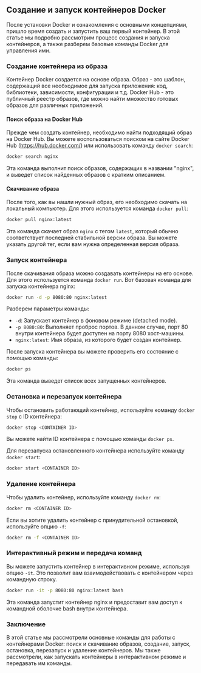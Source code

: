 ## Создание и запуск контейнеров Docker

После установки Docker и ознакомления с основными концепциями, пришло время создать и запустить ваш первый контейнер. В этой статье мы подробно рассмотрим процесс создания и запуска контейнеров, а также разберем базовые команды Docker для управления ими.

### Создание контейнера из образа

Контейнер Docker создается на основе образа. Образ - это шаблон, содержащий все необходимое для запуска приложения: код, библиотеки, зависимости, конфигурации и т.д.  Docker Hub - это публичный реестр образов, где можно найти множество готовых образов для различных приложений.

#### Поиск образа на Docker Hub

Прежде чем создать контейнер, необходимо найти подходящий образ на Docker Hub. Вы можете воспользоваться поиском на сайте Docker Hub (https://hub.docker.com/) или использовать команду `docker search`:

```bash
docker search nginx
```

Эта команда выполнит поиск образов, содержащих в названии "nginx", и выведет список найденных образов с кратким описанием. 

#### Скачивание образа

После того, как вы нашли нужный образ, его необходимо скачать на локальный компьютер. Для этого используется команда `docker pull`:

```bash
docker pull nginx:latest
```

Эта команда скачает образ `nginx` с тегом `latest`, который обычно соответствует последней стабильной версии образа. Вы можете указать другой тег, если вам нужна определенная версия образа.

### Запуск контейнера

После скачивания образа можно создавать контейнеры на его основе. Для этого используется команда `docker run`. Вот базовая команда для запуска контейнера nginx:

```bash
docker run -d -p 8080:80 nginx:latest
```

Разберем параметры команды:

* `-d`: Запускает контейнер в фоновом режиме (detached mode). 
* `-p 8080:80`: Выполняет проброс портов. В данном случае, порт 80 внутри контейнера будет доступен на порту 8080 хост-машины.
* `nginx:latest`:  Имя образа, из которого будет создан контейнер.

После запуска контейнера вы можете проверить его состояние с помощью команды:

```bash
docker ps
```

Эта команда выведет список всех запущенных контейнеров.

### Остановка и перезапуск контейнера

Чтобы остановить работающий контейнер, используйте команду `docker stop` с ID контейнера:

```bash
docker stop <CONTAINER ID>
```

Вы можете найти ID контейнера с помощью команды `docker ps`. 

Для перезапуска остановленного контейнера используйте команду `docker start`:

```bash
docker start <CONTAINER ID>
```

###  Удаление контейнера

Чтобы удалить контейнер, используйте команду `docker rm`:

```bash
docker rm <CONTAINER ID>
```

Если вы хотите удалить контейнер с принудительной остановкой, используйте опцию `-f`:

```bash
docker rm -f <CONTAINER ID>
```

### Интерактивный режим и передача команд

Вы можете запустить контейнер в интерактивном режиме, используя опцию `-it`.  Это позволит вам взаимодействовать с контейнером через командную строку. 

```bash
docker run -it -p 8080:80 nginx:latest bash
```

Эта команда запустит контейнер nginx и предоставит вам доступ к командной оболочке bash внутри контейнера.

### Заключение

В этой статье мы рассмотрели основные команды для работы с контейнерами Docker: поиск и скачивание образов, создание, запуск, остановка, перезапуск и удаление контейнеров. Мы также рассмотрели, как запускать контейнеры в интерактивном режиме и передавать им команды. 
